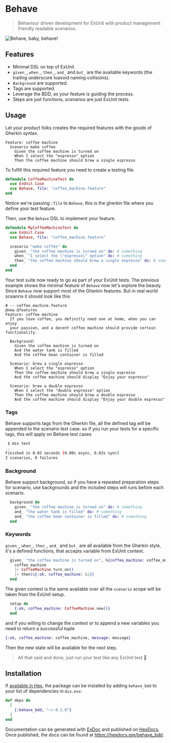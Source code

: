 # Behave
> Behaviour driven development for ExUnit with product management friendly readable scenarios.

![Behave, baby, behave!](https://i.giphy.com/3o7bu1iM5MSwG2y7NS.gif)

## Features

* Minimal DSL on top of ExUnit.
* `given_`, `when_`, `then_`, `and_` and `but_` are the available keywords (the trailing underscore toavoid naming collisions).
* `Background` are supported.
* Tags are supported.
* Leverage the BDD, as your feature is guiding the process.
* Steps are just functions, scenarios are just ExUnit tests.

## Usage

Let your product folks creates the required features with the goods of Gherkin syntax.

```Gherkin
Feature: coffee machine
  Scenario make coffee
    Given the coffee machine is turned on
    When I select the "espresso" option
    Then the coffee machine should brew a single espresso
```
To fulfill this required feature you need to create a testing file.

```elixir
defmodule CoffeeMachineTest do
  use ExUnit.Case
  use Behave, file: "coffee_machine.feature"
end

```

Notice we're passing `:file` to `Behave`, this is the gherkin file where you define your test feature.

Then, use the `Behave` DSL to implement your feature.

```elixir
defmodule MyCoffeeMachineTest do
  use ExUnit.Case
  use Behave, file: "coffee_machine.feature"

  scenario "make coffee" do
    given_ "the coffee machine is turned on" do: # something
    when_ "I select the \"espresso\" option" do: # something
    then_ "the coffee machine should brew a single espresso" do: # something
  end
end
```

Your test suite now ready to go as part of your ExUnit tests.
The previous example shows the minimal feature of `Behave` now let's explore the beauty. Since `Behave` now support most of the Gherkin features.
But in real world sceanrio it should look like this

```Gherkin
# -- coffee_machine.feature
@new @features
Feature: coffee machine
  If you love coffee, you definitly need one at home, when you can enjoy
  your passion, and a decent coffee machine should provide certain functionality.

  Background:
    Given the coffee machine is turned on
    And the water tank is filled
    And the coffee bean container is filled

  Scenario: brew a single espresso
    When I select the "espresso" option
    Then the coffee machine should brew a single espresso
    And the coffee machine should display "Enjoy your espresso"

  Scenario: brew a double espresso
    When I select the "double espresso" option
    Then the coffee machine should brew a double espresso
    And the coffee machine should display "Enjoy your double espresso"
```

### Tags
Behave supports tags from the Gherkin file, all the defined tag will be appended to the scenario test case.
so if you run your tests for a specific tags, this will apply on Behave test cases

```bash
 $ mix test
..
Finished in 0.03 seconds (0.00s async, 0.03s sync)
2 scenarios, 0 failures
```
### Background
Behave support background, so if you have a repeated preparation steps for scenario, use backgrounds and the included steps will runs before each scenario.
```elixir
  background do
    given_ "the coffee machine is turned on" do: # something
    and_ "the water tank is filled" do: # something
    and_ "the coffee bean container is filled" do: # something
  end
  ```
### Keywords
`given_`, `when_`, `then_`, `and_` and `but_` are all available from the Gherkin style, it's a defined functions, that accepts variable from ExUnit context.

```elixir
  given_ "the coffee machine is turned on", %{coffee_machine: coffee_machine} do
    coffee_machine
    |> CoffeeMachine.turn_on()
    |> then(&{:ok, coffee_machine: &1})
  end
```
The given context is the same available over all the `scenario` scope will be taken from the ExUnit setup.
```elixir
  setup do
    {:ok, coffee_machine: CoffeeMachine.new()}
  end
```
and if you willing to change the context or to append a new variables you need to return a successful tuple
```elixir
{:ok, coffee_machine: coffee_machine, message: message}
```
Then the new state will be available for the next step.

>All that said and done, just run your test like any ExUnit test 🎉


## Installation

If [available in Hex](https://hex.pm/docs/publish), the package can be installed
by adding `behave_bdd` to your list of dependencies in `mix.exs`:

```elixir
def deps do
  [
    {:behave_bdd, "~> 0.2.0"}
  ]
end
```

Documentation can be generated with [ExDoc](https://github.com/elixir-lang/ex_doc)
and published on [HexDocs](https://hexdocs.pm). Once published, the docs can
be found at <https://hexdocs.pm/behave_bdd>.
